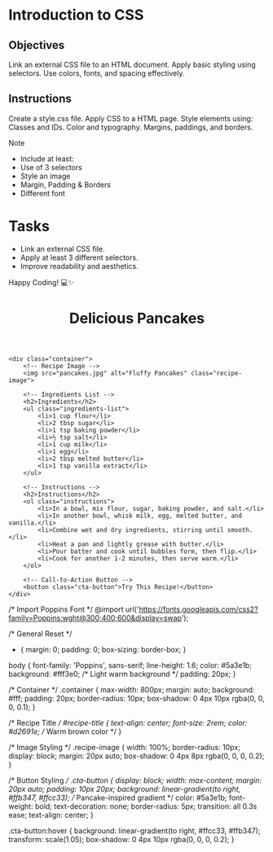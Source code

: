 # Introduction to CSS

## Objectives
Link an external CSS file to an HTML document.
Apply basic styling using selectors.
Use colors, fonts, and spacing effectively.

## Instructions

Create a style.css file.
Apply CSS to a HTML page.
Style elements using:
Classes and IDs.
Color and typography.
Margins, paddings, and borders.

>[!NOTE]
>  - Include at least:
>  - Use of 3 selectors
>  - Style an image
>  - Margin, Padding & Borders
>  - Different font

# Tasks
 - Link an external CSS file.
 - Apply at least 3 different selectors.
 - Improve readability and aesthetics.

Happy Coding! 💻✨

<!DOCTYPE html>
<html lang="en">
<head>
    <meta charset="UTF-8">
    <meta name="viewport" content="width=device-width, initial-scale=1.0">
    <title>Delicious Pancake Recipe</title>
    <link rel="stylesheet" href="css/style.css">  <!-- External CSS Link -->
</head>
<body>
    <header>
        <h1 id="recipe-title">Delicious Pancakes</h1>
    </header>

    <div class="container">
        <!-- Recipe Image -->
        <img src="pancakes.jpg" alt="Fluffy Pancakes" class="recipe-image">

        <!-- Ingredients List -->
        <h2>Ingredients</h2>
        <ul class="ingredients-list">
            <li>1 cup flour</li>
            <li>2 tbsp sugar</li>
            <li>1 tsp baking powder</li>
            <li>½ tsp salt</li>
            <li>1 cup milk</li>
            <li>1 egg</li>
            <li>2 tbsp melted butter</li>
            <li>1 tsp vanilla extract</li>
        </ul>

        <!-- Instructions -->
        <h2>Instructions</h2>
        <ol class="instructions">
            <li>In a bowl, mix flour, sugar, baking powder, and salt.</li>
            <li>In another bowl, whisk milk, egg, melted butter, and vanilla.</li>
            <li>Combine wet and dry ingredients, stirring until smooth.</li>
            <li>Heat a pan and lightly grease with butter.</li>
            <li>Pour batter and cook until bubbles form, then flip.</li>
            <li>Cook for another 1-2 minutes, then serve warm.</li>
        </ol>

        <!-- Call-to-Action Button -->
        <button class="cta-button">Try This Recipe!</button>
    </div>
</body>
</html>


/* Import Poppins Font */
@import url('https://fonts.googleapis.com/css2?family=Poppins:wght@300;400;600&display=swap');

/* General Reset */
* {
  margin: 0;
  padding: 0;
  box-sizing: border-box;
}

body {
  font-family: 'Poppins', sans-serif;
  line-height: 1.6;
  color: #5a3e1b;
  background: #fff3e0; /* Light warm background */
  padding: 20px;
}

/* Container */
.container {
  max-width: 800px;
  margin: auto;
  background: #fff;
  padding: 20px;
  border-radius: 10px;
  box-shadow: 0 4px 10px rgba(0, 0, 0, 0.1);
}

/* Recipe Title */
#recipe-title {
  text-align: center;
  font-size: 2rem;
  color: #d2691e; /* Warm brown color */
}

/* Image Styling */
.recipe-image {
  width: 100%;
  border-radius: 10px;
  display: block;
  margin: 20px auto;
  box-shadow: 0 4px 8px rgba(0, 0, 0, 0.2);
}

/* Button Styling */
.cta-button {
  display: block;
  width: max-content;
  margin: 20px auto;
  padding: 10px 20px;
  background: linear-gradient(to right, #ffb347, #ffcc33); /* Pancake-inspired gradient */
  color: #5a3e1b;
  font-weight: bold;
  text-decoration: none;
  border-radius: 5px;
  transition: all 0.3s ease;
  text-align: center;
}

.cta-button:hover {
  background: linear-gradient(to right, #ffcc33, #ffb347);
  transform: scale(1.05);
  box-shadow: 0 4px 10px rgba(0, 0, 0, 0.2);
}

